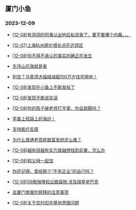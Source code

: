 ## 厦门小鱼 
### 2023-12-09

+ [[12-08]有洞洞的同事认出他后私信我了，要不要爆个内幕。。。](http://bbs.xmfish.com/read-htm-tid-18117622.html)

+ [[12-07]上海杭州房价增长点在近郊区](http://bbs.xmfish.com/read-htm-tid-18117592.html)

+ [[12-08]你不得不承认的事实的确正在发生](http://bbs.xmfish.com/read-htm-tid-18117749.html)

+ [东坪山花海就是美](http://bbs.xmfish.com/read-htm-tid-18117733.html)

+ [利空？马銮湾大幅缩减超100万方住宅用地！](http://bbs.xmfish.com/read-htm-tid-18117820.html)

+ [[12-08]发现在小鱼上不能发帖了](http://bbs.xmfish.com/read-htm-tid-18117810.html)

+ [[12-08]发现不能说实话](http://bbs.xmfish.com/read-htm-tid-18117814.html)

+ [[12-08]你的孩子被老师打手掌，你会跳脚吗？](http://bbs.xmfish.com/read-htm-tid-18117882.html)

+ [早晨上班路上的海边！](http://bbs.xmfish.com/read-htm-tid-18117620.html)

+ [支持医疗反腐](http://bbs.xmfish.com/read-htm-tid-18117727.html)

+ [为什么普通老百姓致富发财这么难？](http://bbs.xmfish.com/read-htm-tid-18117605.html)

+ [[12-08]越有钱越有实力就越想找到前妻，怎么办](http://bbs.xmfish.com/read-htm-tid-18117687.html)

+ [[12-08]和父母一起住](http://bbs.xmfish.com/read-htm-tid-18117671.html)

+ [你还记得，曾经那个“不务正业”的自己吗？](http://bbs.xmfish.com/read-htm-tid-18117689.html)

+ [[12-08]59款咖啡检出致癌物 涉及瑞幸星巴克](http://bbs.xmfish.com/read-htm-tid-18117864.html)

+ [去厦门南普陀拜拜的注意事项](http://bbs.xmfish.com/read-htm-tid-18117920.html)

+ [[12-08]关于农村旧宅基地界限问题](http://bbs.xmfish.com/read-htm-tid-18117776.html)

